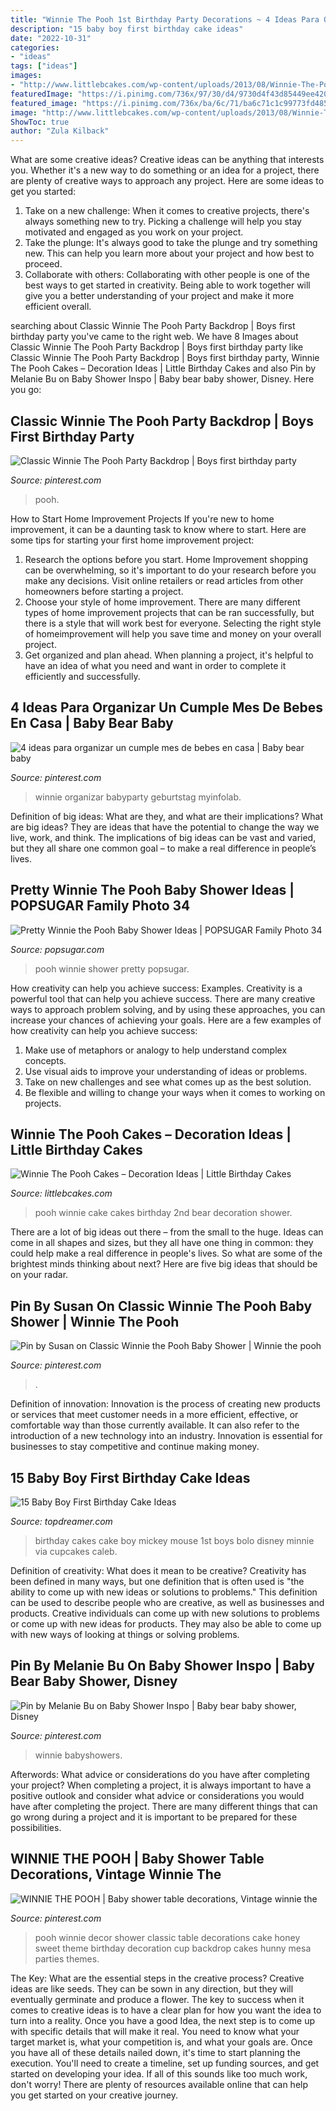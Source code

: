 ```yaml
---
title: "Winnie The Pooh 1st Birthday Party Decorations ~ 4 Ideas Para Organizar Un Cumple Mes De Bebes En Casa"
description: "15 baby boy first birthday cake ideas"
date: "2022-10-31"
categories:
- "ideas"
tags: ["ideas"]
images:
- "http://www.littlebcakes.com/wp-content/uploads/2013/08/Winnie-The-Pooh-Cake-Ideas.jpg"
featuredImage: "https://i.pinimg.com/736x/97/30/d4/9730d4f43d85449ee42082799c74d928.jpg"
featured_image: "https://i.pinimg.com/736x/ba/6c/71/ba6c71c1c99773fd4855359215a4627d.jpg"
image: "http://www.littlebcakes.com/wp-content/uploads/2013/08/Winnie-The-Pooh-Cake-Ideas.jpg"
ShowToc: true
author: "Zula Kilback"
---
```



What are some creative ideas?
Creative ideas can be anything that interests you. Whether it's a new way to do something or an idea for a project, there are plenty of creative ways to approach any project. Here are some ideas to get you started: 
1. Take on a new challenge: When it comes to creative projects, there's always something new to try. Picking a challenge will help you stay motivated and engaged as you work on your project. 
2. Take the plunge: It's always good to take the plunge and try something new. This can help you learn more about your project and how best to proceed. 
3. Collaborate with others: Collaborating with other people is one of the best ways to get started in creativity. Being able to work together will give you a better understanding of your project and make it more efficient overall.

	

		
searching about Classic Winnie The Pooh Party Backdrop | Boys first birthday party you've came to the right web. We have 8 Images about Classic Winnie The Pooh Party Backdrop | Boys first birthday party like Classic Winnie The Pooh Party Backdrop | Boys first birthday party, Winnie The Pooh Cakes – Decoration Ideas | Little Birthday Cakes and also Pin by Melanie Bu on Baby Shower Inspo | Baby bear baby shower, Disney. Here you go:
		
    
## Classic Winnie The Pooh Party Backdrop | Boys First Birthday Party

<img loading=lazy src="https://i.pinimg.com/736x/d3/53/36/d353362c95e0d4437e08849f6ed75fea.jpg" onerror="this.onerror=null;this.src='https://tse1.mm.bing.net/th?id=OIP.xv-a2hcLvQDp03a4D1vxgwHaGz&amp;pid=15.1';" alt="Classic Winnie The Pooh Party Backdrop | Boys first birthday party">

_Source: pinterest.com_

>pooh. 

	

How to Start Home Improvement Projects
If you're new to home improvement, it can be a daunting task to know where to start. Here are some tips for starting your first home improvement project: 
1. Research the options before you start. Home Improvement shopping can be overwhelming, so it's important to do your research before you make any decisions. Visit online retailers or read articles from other homeowners before starting a project. 
2. Choose your style of home improvement. There are many different types of home improvement projects that can be ran successfully, but there is a style that will work best for everyone. Selecting the right style of homeimprovement will help you save time and money on your overall project. 
3. Get organized and plan ahead. When planning a project, it's helpful to have an idea of what you need and want in order to complete it efficiently and successfully.

    
## 4 Ideas Para Organizar Un Cumple Mes De Bebes En Casa | Baby Bear Baby

<img loading=lazy src="https://i.pinimg.com/736x/4f/d2/19/4fd2191213c2d074e71dce7409d8b96e.jpg" onerror="this.onerror=null;this.src='https://tse2.mm.bing.net/th?id=OIP.rX60CpJn1gRUYo8PNGitogAAAA&amp;pid=15.1';" alt="4 ideas para organizar un cumple mes de bebes en casa | Baby bear baby">

_Source: pinterest.com_

>winnie organizar babyparty geburtstag myinfolab. 

	

Definition of big ideas: What are they, and what are their implications?
What are big ideas? They are ideas that have the potential to change the way we live, work, and think. The implications of big ideas can be vast and varied, but they all share one common goal – to make a real difference in people’s lives.

    
## Pretty Winnie The Pooh Baby Shower Ideas | POPSUGAR Family Photo 34

<img loading=lazy src="https://media1.popsugar-assets.com/files/thumbor/KE5cxg2hDtEUGnCx2xWy6DJ4Inw/fit-in/728xorig/filters:format_auto-!!-:strip_icc-!!-/2016/04/15/702/n/24155406/0cc4191c8d236a31_32/i/Pretty-Winnie-Pooh-Baby-Shower-Ideas.jpg" onerror="this.onerror=null;this.src='https://tse4.mm.bing.net/th?id=OIP.-LdKqRIdp8OH8dlhdqXYgAHaKL&amp;pid=15.1';" alt="Pretty Winnie the Pooh Baby Shower Ideas | POPSUGAR Family Photo 34">

_Source: popsugar.com_

>pooh winnie shower pretty popsugar. 

	

How creativity can help you achieve success: Examples.
Creativity is a powerful tool that can help you achieve success. There are many creative ways to approach problem solving, and by using these approaches, you can increase your chances of achieving your goals. Here are a few examples of how creativity can help you achieve success: 
1. Make use of metaphors or analogy to help understand complex concepts.
2. Use visual aids to improve your understanding of ideas or problems.
3. Take on new challenges and see what comes up as the best solution.
4. Be flexible and willing to change your ways when it comes to working on projects.

    
## Winnie The Pooh Cakes – Decoration Ideas | Little Birthday Cakes

<img loading=lazy src="http://www.littlebcakes.com/wp-content/uploads/2013/08/Winnie-The-Pooh-Cake-Ideas.jpg" onerror="this.onerror=null;this.src='https://tse1.mm.bing.net/th?id=OIP.DBXfWgFWSgjfOAK-EG8PZgHaFj&amp;pid=15.1';" alt="Winnie The Pooh Cakes – Decoration Ideas | Little Birthday Cakes">

_Source: littlebcakes.com_

>pooh winnie cake cakes birthday 2nd bear decoration shower. 

	

There are a lot of big ideas out there – from the small to the huge. Ideas can come in all shapes and sizes, but they all have one thing in common: they could help make a real difference in people's lives. So what are some of the brightest minds thinking about next? Here are five big ideas that should be on your radar.

    
## Pin By Susan On Classic Winnie The Pooh Baby Shower | Winnie The Pooh

<img loading=lazy src="https://i.pinimg.com/736x/ba/6c/71/ba6c71c1c99773fd4855359215a4627d.jpg" onerror="this.onerror=null;this.src='https://tse4.mm.bing.net/th?id=OIP.XK4v2WndH7u-tD3H-Uo-XgHaJ3&amp;pid=15.1';" alt="Pin by Susan on Classic Winnie the Pooh Baby Shower | Winnie the pooh">

_Source: pinterest.com_

>. 

	

Definition of innovation:
Innovation is the process of creating new products or services that meet customer needs in a more efficient, effective, or comfortable way than those currently available. It can also refer to the introduction of a new technology into an industry. Innovation is essential for businesses to stay competitive and continue making money.

    
## 15 Baby Boy First Birthday Cake Ideas

<img loading=lazy src="http://www.topdreamer.com/wp-content/uploads/2014/10/Mickey-Mouse-Cake-718x854.jpg" onerror="this.onerror=null;this.src='https://tse2.mm.bing.net/th?id=OIP.HTwOJFIYFQVz1WVFggpgSQHaIz&amp;pid=15.1';" alt="15 Baby Boy First Birthday Cake Ideas">

_Source: topdreamer.com_

>birthday cakes cake boy mickey mouse 1st boys bolo disney minnie via cupcakes caleb. 

	

Definition of creativity: What does it mean to be creative?
Creativity has been defined in many ways, but one definition that is often used is "the ability to come up with new ideas or solutions to problems." This definition can be used to describe people who are creative, as well as businesses and products. Creative individuals can come up with new solutions to problems or come up with new ideas for products. They may also be able to come up with new ways of looking at things or solving problems.

    
## Pin By Melanie Bu On Baby Shower Inspo | Baby Bear Baby Shower, Disney

<img loading=lazy src="https://i.pinimg.com/736x/97/30/d4/9730d4f43d85449ee42082799c74d928.jpg" onerror="this.onerror=null;this.src='https://tse1.mm.bing.net/th?id=OIP._jolmoHQbh9AK89ONWaPnQHaHa&amp;pid=15.1';" alt="Pin by Melanie Bu on Baby Shower Inspo | Baby bear baby shower, Disney">

_Source: pinterest.com_

>winnie babyshowers. 

	

Afterwords: What advice or considerations do you have after completing your project?
When completing a project, it is always important to have a positive outlook and consider what advice or considerations you would have after completing the project. There are many different things that can go wrong during a project and it is important to be prepared for these possibilities.

    
## WINNIE THE POOH | Baby Shower Table Decorations, Vintage Winnie The

<img loading=lazy src="https://i.pinimg.com/736x/34/19/6d/34196da0a0870cd15c3320bcecadaa52--classic-winnie-the-pooh-baby-shower-cake-classic-pooh-baby-shower-decorations.jpg" onerror="this.onerror=null;this.src='https://tse1.mm.bing.net/th?id=OIP.gi0w4wIuUORVMthMRIk4_wHaLA&amp;pid=15.1';" alt="WINNIE THE POOH | Baby shower table decorations, Vintage winnie the">

_Source: pinterest.com_

>pooh winnie decor shower classic table decorations cake honey sweet theme birthday decoration cup backdrop cakes hunny mesa parties themes. 

	

The Key: What are the essential steps in the creative process?
Creative ideas are like seeds. They can be sown in any direction, but they will eventually germinate and produce a flower. The key to success when it comes to creative ideas is to have a clear plan for how you want the idea to turn into a reality. Once you have a good Idea, the next step is to come up with specific details that will make it real. You need to know what your target market is, what your competition is, and what your goals are. Once you have all of these details nailed down, it's time to start planning the execution. You'll need to create a timeline, set up funding sources, and get started on developing your idea. If all of this sounds like too much work, don't worry! There are plenty of resources available online that can help you get started on your creative journey.

